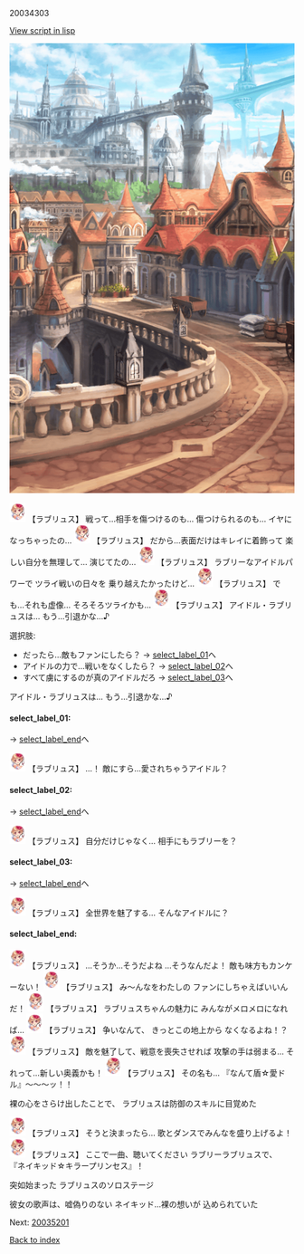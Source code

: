 20034303

[View script in lisp](../scripts/20034303.txt)

![town.png](../images/backgrounds/town.png)

<img src="../images/units/200341.png" alt="200341.png" height="34"/>
【ラブリュス】
戦って…相手を傷つけるのも…
傷つけられるのも…
イヤになっちゃったの…

<img src="../images/units/200341.png" alt="200341.png" height="34"/>
【ラブリュス】
だから…表面だけはキレイに着飾って
楽しい自分を無理して…
演じてたの…

<img src="../images/units/200341.png" alt="200341.png" height="34"/>
【ラブリュス】
ラブリーなアイドルパワーで
ツライ戦いの日々を
乗り越えたかったけど…

<img src="../images/units/200341.png" alt="200341.png" height="34"/>
【ラブリュス】
でも…それも虚像…
そろそろツライかも…

<img src="../images/units/200341.png" alt="200341.png" height="34"/>
【ラブリュス】
アイドル・ラブリュスは…
もう…引退かな…♪

選択肢:
- だったら…敵もファンにしたら？ → [select_label_01](#select_label_01)へ
- アイドルの力で…戦いをなくしたら？ → [select_label_02](#select_label_02)へ
- すべて虜にするのが真のアイドルだろ → [select_label_03](#select_label_03)へ

アイドル・ラブリュスは…
もう…引退かな…♪

#### select_label_01:
 → [select_label_end](#select_label_end)へ

<img src="../images/units/200341.png" alt="200341.png" height="34"/>
【ラブリュス】
…！
敵にすら…愛されちゃうアイドル？

#### select_label_02:
 → [select_label_end](#select_label_end)へ

<img src="../images/units/200341.png" alt="200341.png" height="34"/>
【ラブリュス】
自分だけじゃなく…
相手にもラブリーを？

#### select_label_03:
 → [select_label_end](#select_label_end)へ

<img src="../images/units/200341.png" alt="200341.png" height="34"/>
【ラブリュス】
全世界を魅了する…
そんなアイドルに？

#### select_label_end:

<img src="../images/units/200341.png" alt="200341.png" height="34"/>
【ラブリュス】
…そうか…そうだよね
…そうなんだよ！
敵も味方もカンケーない！

<img src="../images/units/200341.png" alt="200341.png" height="34"/>
【ラブリュス】
み〜んなをわたしの
ファンにしちゃえばいいんだ！

<img src="../images/units/200341.png" alt="200341.png" height="34"/>
【ラブリュス】
ラブリュスちゃんの魅力に
みんながメロメロになれば…

<img src="../images/units/200341.png" alt="200341.png" height="34"/>
【ラブリュス】
争いなんて、
きっとこの地上から
なくなるよね！？

<img src="../images/units/200341.png" alt="200341.png" height="34"/>
【ラブリュス】
敵を魅了して、戦意を喪失させれば
攻撃の手は弱まる…
それって…新しい奥義かも！

<img src="../images/units/200341.png" alt="200341.png" height="34"/>
【ラブリュス】
その名も…
『なんて盾☆愛ドル』〜〜〜ッ！！

裸の心をさらけ出したことで、
ラブリュスは防御のスキルに目覚めた

<img src="../images/units/200341.png" alt="200341.png" height="34"/>
【ラブリュス】
そうと決まったら…
歌とダンスでみんなを盛り上げるよ！

<img src="../images/units/200341.png" alt="200341.png" height="34"/>
【ラブリュス】
ここで一曲、聴いてください
ラブリーラブリュスで、
『ネイキッド☆キラープリンセス』！

突如始まった
ラブリュスのソロステージ

彼女の歌声は、嘘偽りのない
ネイキッド…裸の想いが
込められていた

Next: [20035201](20035201.md)

[Back to index](index.md)
